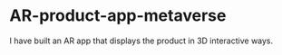 # AR-product-app-metaverse
I have built an AR app that displays the product in 3D interactive ways.
